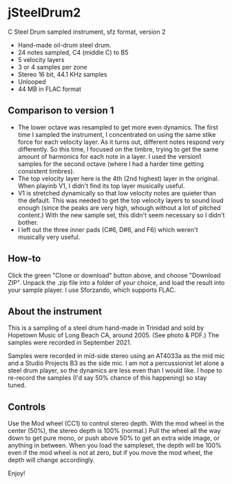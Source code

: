 # jSteelDrum2
 C Steel Drum sampled instrument, sfz format, version 2

- Hand-made oil-drum steel drum.
- 24 notes sampled, C4 (middle C) to B5
- 5 velocity layers
- 3 or 4 samples per zone
- Stereo 16 bit, 44.1 KHz samples
- Unlooped
- 44 MB in FLAC format

## Comparison to version 1

- The lower octave was resampled to get more even dynamics.  The first time I sampled the instrument, I concentrated on using the same stike force for each velocity layer.  As it turns out, different notes respond very differently.  So this time, I focused on the timbre, trying to get the same amount of harmonics for each note in a layer.  I used the version1 samples for the second octave (where I had a harder time getting consistent timbres).
- The top velocity layer here is the 4th (2nd highest) layer in the original.  When playinb V1, I didn't find its top layer musically useful.
- V1 is stretched dynamically so that low velocity notes are quieter than the default.  This was needed to get the top velocity layers to sound loud enough (since the peaks are very high, whough without a lot of pitched content.)  With the new sample set, this didn't seem necessary so I didn't bother.
- I left out the three inner pads (C#6, D#6, and F6) which weren't musically very useful.

## How-to

Click the green "Clone or download" button above, and choose "Download ZIP". Unpack the .zip
file into a folder of your choice, and load the result into your sample player.  I use Sforzando,
which supports FLAC.

## About the instrument

This is a sampling of a steel drum hand-made in Trinidad and sold by Hopetown Music of Long
Beach CA, around 2005.  (See photo & PDF.)  The samples were recorded in September 2021.

Samples were recorded in mid-side stereo using an AT4033a as the mid mic and a Studio Projects
B3 as the side mic.  I am not a percussionist let alone a steel drum player, so
the dynamics are less even than I would like.  I hope to re-record the samples (I'd say
50% chance of this happening) so stay tuned.

## Controls

Use the Mod wheel (CC1) to control stereo depth.  With the mod wheel in the center (50%),
the stereo depth is 100% (normal.)  Pull the wheel all the way down to get pure mono, or push above
50% to get an extra wide image, or anything in between.  When you load the sampleset,
the depth will be 100% even if the mod wheel is not at zero, but if you move the mod
wheel, the depth will change accordingly.

Enjoy!
